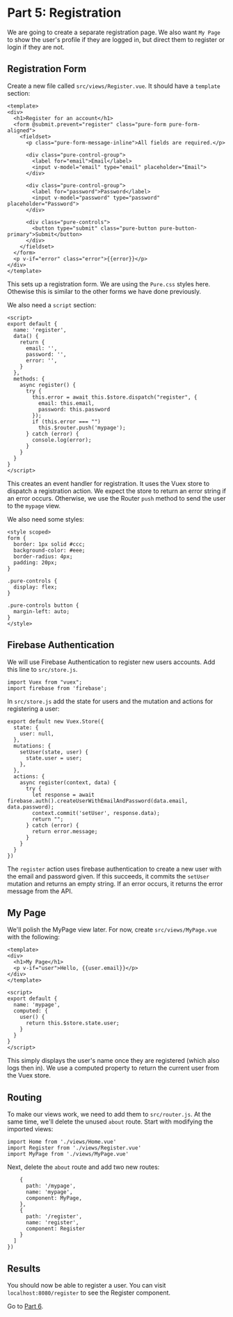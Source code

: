# Part 5: Registration

We are going to create a separate registration page. We also want `My Page` to
show the user's profile if they are logged in, but direct them to register or
login if they are not.

## Registration Form

Create a new file called `src/views/Register.vue`. It should have a `template` section:

```
<template>
<div>
  <h1>Register for an account</h1>
  <form @submit.prevent="register" class="pure-form pure-form-aligned">
    <fieldset>
      <p class="pure-form-message-inline">All fields are required.</p>

      <div class="pure-control-group">
        <label for="email">Email</label>
        <input v-model="email" type="email" placeholder="Email">
      </div>

      <div class="pure-control-group">
        <label for="password">Password</label>
        <input v-model="password" type="password" placeholder="Password">
      </div>

      <div class="pure-controls">
        <button type="submit" class="pure-button pure-button-primary">Submit</button>
      </div>
    </fieldset>
  </form>
  <p v-if="error" class="error">{{error}}</p>
</div>
</template>
```

This sets up a registration form. We are using the `Pure.css` styles here. Othewise this is similar to the other forms we have done previously.

We also need a `script` section:

```
<script>
export default {
  name: 'register',
  data() {
    return {
      email: '',
      password: '',
      error: '',
    }
  },
  methods: {
    async register() {
      try {
        this.error = await this.$store.dispatch("register", {
          email: this.email,
          password: this.password
        });
        if (this.error === "")
          this.$router.push('mypage');
      } catch (error) {
        console.log(error);
      }
    }
  }
}
</script>
```

This creates an event handler for registration. It uses the Vuex store to
dispatch a registration action. We expect the store to return an error string if
an error occurs. Otherwise, we use the Router `push` method to send the user to
the `mypage` view.

We also need some styles:

```
<style scoped>
form {
  border: 1px solid #ccc;
  background-color: #eee;
  border-radius: 4px;
  padding: 20px;
}

.pure-controls {
  display: flex;
}

.pure-controls button {
  margin-left: auto;
}
</style>
```

## Firebase Authentication

We will use Firebase Authentication to register new users accounts.  Add this line to `src/store.js`.
```
import Vuex from "vuex";
import firebase from 'firebase';
```


In `src/store.js` add the state for users and the
mutation and actions for registering
a user:

```
export default new Vuex.Store({
  state: {
    user: null,
  },
  mutations: {
    setUser(state, user) {
      state.user = user;
    },
  },
  actions: {
    async register(context, data) {
      try {
        let response = await firebase.auth().createUserWithEmailAndPassword(data.email, data.password);
        context.commit('setUser', response.data);
        return "";
      } catch (error) {
        return error.message;
      }
    }
  }
})
```

The `register` action uses firebase authentication to create a new user with the email and password given. If this succeeds, it commits the `setUser` mutation and returns an empty string.
If an error occurs, it returns the error message from the API.

## My Page

We'll polish the MyPage view later. For
now, create `src/views/MyPage.vue` with the following:

```
<template>
<div>
  <h1>My Page</h1>
  <p v-if="user">Hello, {{user.email}}</p>
</div>
</template>

<script>
export default {
  name: 'mypage',
  computed: {
    user() {
      return this.$store.state.user;
    }
  }
}
</script>
```

This simply displays the user's name once
they are registered (which also logs then in). We use a computed property
to return the current user from the Vuex store.

## Routing

To make our views work, we need to add them to `src/router.js`. At the same
time, we'll delete the unused `about` route. Start with modifying the imported
views:

```
import Home from './views/Home.vue'
import Register from './views/Register.vue'
import MyPage from './views/MyPage.vue'
```

Next, delete the `about` route and add two new routes:

```
    {
      path: '/mypage',
      name: 'mypage',
      component: MyPage,
    },
    {
      path: '/register',
      name: 'register',
      component: Register
    }
  ]
})
```

## Results

You should now be able to register a user. You can visit `localhost:8080/register` to see the Register component.

Go to [Part 6](/tutorials/part6.md).
